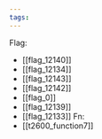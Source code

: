 ```yaml
---
tags:
---
```

Flag:
- [[flag_12140]]
- [[flag_12134]]
- [[flag_12143]]
- [[flag_12142]]
- [[flag_0]]
- [[flag_12139]]
- [[flag_12133]]
Fn:
- [[t2600_function7]]
